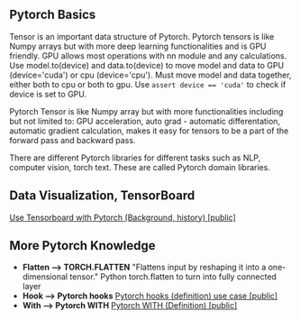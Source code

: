 ## Pytorch Basics
Tensor is an important data structure of Pytorch. Pytorch tensors is like Numpy arrays but with more deep learning functionalities and is GPU friendly. GPU allows most operations with nn module and any calculations. Use model.to(device) and data.to(device) to move model and data to GPU (device='cuda') or cpu (device='cpu'). Must move model and data together, either both to cpu or both to gpu. Use `assert device == 'cuda'` to check if device is set to GPU. 

Pytorch Tensor is like Numpy array but with more functionalities including but not limited to: GPU acceleration, auto grad - automatic differentation, automatic gradient calculation, makes it easy for tensors to be a part of the forward pass and backward pass. 

There are different Pytorch libraries for different tasks such as NLP, computer vision, torch text. These are called Pytorch domain libraries. 

## Data Visualization, TensorBoard
[Use Tensorboard with Pytorch (Background, history) \[public\]](https://ml.learn-to-code.co/skillView.html?skill=IruUXVdkmBoenUoCGcE0)

## More Pytorch Knowledge
- **Flatten --> TORCH.FLATTEN** "Flattens input by reshaping it into a one-dimensional tensor." Python torch.flatten to turn into fully connected layer 
- **Hook --> Pytorch hooks** [Pytorch hooks (definition) use case \[public\]](https://ml.learn-to-code.co/skillView.html?skill=IcihTl4NenwDnRT3gyc7)
- **With --> Pytorch WITH** [Pytorch WITH (Definition) \[public\]](https://ml.learn-to-code.co/skillView.html?skill=6hCvXsHis0oa87reButo)

